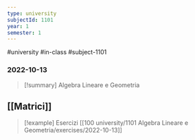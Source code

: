 ```yaml
---
type: university
subjectId: 1101
year: 1
semester: 1
---
```

#university #in-class #subject-1101
### 2022-10-13
> [!summary] Algebra Lineare e Geometria

## [[Matrici]]

> [!example] Esercizi
> [[100 university/1101 Algebra Lineare e Geometria/exercises/2022-10-13]]

